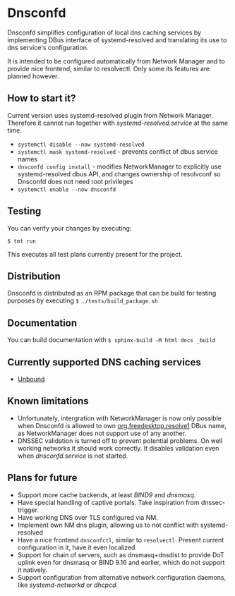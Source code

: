 # Dnsconfd

Dnsconfd simplifies configuration of local dns caching services by
implementing DBus interface of systemd-resolved and translating its
use to dns service's configuration.

It is intended to be configured automatically from Network Manager and
to provide nice frontend, similar to resolvectl. Only some its features
are planned however.

## How to start it?

Current version uses systemd-resolved plugin from Network Manager. Therefore it cannot run
together with *systemd-resolved.service* at the same time.

- ``systemctl disable --now systemd-resolved``
- ``systemctl mask systemd-resolved`` - prevents conflict of dbus service names
- ``dnsconfd config install`` - modifies NetworkManager to explicitly use systemd-resolved dbus API,
and changes ownership of resolvconf so Dnsconfd does not need root privileges
- ``systemctl enable --now dnsconfd``

## Testing

You can verify your changes by executing:

```
$ tmt run
```

This executes all test plans currently present for the project.

## Distribution

Dnsconfd is distributed as an RPM package that can be build for testing
purposes by executing `$ ./tests/build_package.sh`

## Documentation

You can build documentation with `$ sphinx-build -M html docs _build`

## Currently supported DNS caching services

 - [Unbound](https://nlnetlabs.nl/projects/unbound/about/)

## Known limitations

 - Unfortunately, intergration with NetworkManager is now only possible
   when Dnsconfd is allowed to own
   [org.freedesktop.resolve1](https://www.freedesktop.org/software/systemd/man/latest/org.freedesktop.resolve1.html)
   DBus name, as NetworkManager does not support use of any another.
 - DNSSEC validation is turned off to prevent potential problems. On well
   working networks it should work correctly. It disables validation even when
   *dnsconfd.service* is not started.

## Plans for future

 - Support more cache backends, at least *BIND9* and *dnsmasq*.
 - Have special handling of captive portals. Take inspiration from dnssec-trigger.
 - Have working DNS over TLS configured via NM.
 - Implement own NM dns plugin, allowing us to not conflict with systemd-resolved
 - Have a nice frontend ``dnsconfctl``, similar to ``resolvectl``. Present current
   configuration in it, have it even localized.
 - Support for chain of servers, such as dnsmasq+dnsdist to provide DoT uplink even
   for dnsmasq or BIND 9.16 and earlier, which do not support it natively.
 - Support configuration from alternative network configuration daemons, like
   *systemd-networkd* or *dhcpcd*.

